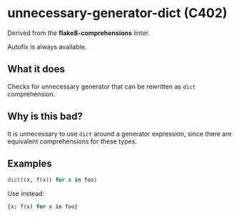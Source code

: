 # unnecessary-generator-dict (C402)

Derived from the **flake8-comprehensions** linter.

Autofix is always available.

## What it does
Checks for unnecessary generator that can be rewritten as `dict` comprehension.

## Why is this bad?
It is unnecessary to use `dict` around a generator expression, since there are
equivalent comprehensions for these types.

## Examples
```python
dict((x, f(x)) for x in foo)
```

Use instead:
```python
{x: f(x) for x in foo}
```
